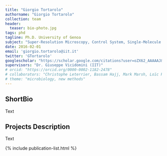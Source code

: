 ```yaml
---
title: "Giorgio Tortarolo"
authorname: "Giorgio Tortarolo"
collection: team
header:
  teaser: bio-photo.jpg
tags: phd
tagline: Ph.D. University of Genoa
subject: "Super-Resolution Microscopy, Control System, Single-Molecule Tracking"
date: 2016-02-01
email: 'giorgio.tortarolo@iit.it'
twitter: 'GTortarolo'
googlescholar: "https://scholar.google.com/citations?user=oZX62_AAAAAJ&hl=en"
supervisors: "Dr. Giuseppe Vicidomini (IIT)"
# orcid: "https://orcid.org/0000-0002-1182-2478"
# collaborators: "Christophe Leterrier, Bassam Hajj, Mark Marsh, Loïc Royer, Joe Grove"
# theme: "microbiology, new methods"
---
```


<h2>ShortBio</h2>
Text

<h2>Projects Description</h2>
Text

<!---{% include author-research-themes.html %}--->
<!---{% include team-member-collaborators.html %}--->
{% include publication-list.html %}
